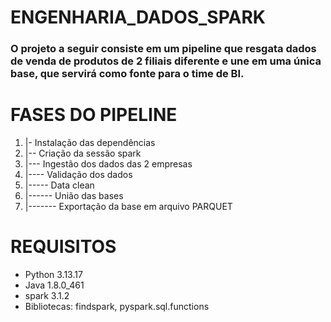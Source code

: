 # ENGENHARIA_DADOS_SPARK
### O projeto a seguir consiste em um pipeline que resgata dados de venda de produtos de 2 filiais diferente e une em uma única base, que servirá como fonte para o time de BI.

# FASES DO PIPELINE
1.   |- Instalação das dependências
2.   |-- Criação da sessão spark
3.   |--- Ingestão dos dados das 2 empresas
4.   |---- Validação dos dados
5.   |----- Data clean
6.   |------ União das bases
7.   |------- Exportação da base em arquivo PARQUET

# REQUISITOS
*   Python 3.13.17
*   Java 1.8.0_461
*   spark 3.1.2
*   Bibliotecas: findspark, pyspark.sql.functions
